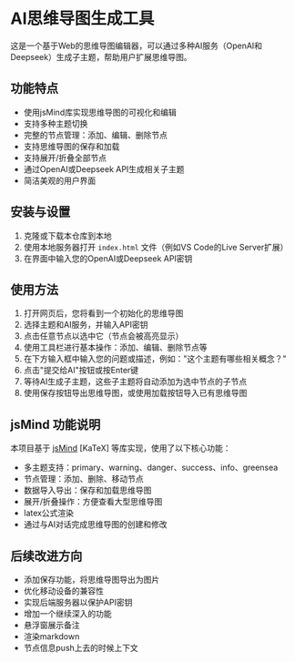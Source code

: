 # AI思维导图生成工具

这是一个基于Web的思维导图编辑器，可以通过多种AI服务（OpenAI和Deepseek）生成子主题，帮助用户扩展思维导图。

## 功能特点

- 使用jsMind库实现思维导图的可视化和编辑
- 支持多种主题切换
- 完整的节点管理：添加、编辑、删除节点
- 支持思维导图的保存和加载
- 支持展开/折叠全部节点
- 通过OpenAI或Deepseek API生成相关子主题
- 简洁美观的用户界面

## 安装与设置

1. 克隆或下载本仓库到本地
2. 使用本地服务器打开 `index.html` 文件（例如VS Code的Live Server扩展）
3. 在界面中输入您的OpenAI或Deepseek API密钥

## 使用方法

1. 打开网页后，您将看到一个初始化的思维导图  
2. 选择主题和AI服务，并输入API密钥
3. 点击任意节点以选中它（节点会被高亮显示）
4. 使用工具栏进行基本操作：添加、编辑、删除节点等
5. 在下方输入框中输入您的问题或描述，例如："这个主题有哪些相关概念？"
6. 点击"提交给AI"按钮或按Enter键
7. 等待AI生成子主题，这些子主题将自动添加为选中节点的子节点
8. 使用保存按钮导出思维导图，或使用加载按钮导入已有思维导图

## jsMind 功能说明

本项目基于 [jsMind](https://hizzgdev.github.io/jsmind/docs/zh/) [KaTeX] 等库实现，使用了以下核心功能：

- 多主题支持：primary、warning、danger、success、info、greensea
- 节点管理：添加、删除、移动节点
- 数据导入导出：保存和加载思维导图
- 展开/折叠操作：方便查看大型思维导图
- latex公式渲染
- 通过与AI对话完成思维导图的创建和修改

## 后续改进方向

- 添加保存功能，将思维导图导出为图片
- 优化移动设备的兼容性
- 实现后端服务器以保护API密钥
- 增加一个继续深入的功能
- 悬浮窗展示备注
- 渲染markdown
- 节点信息push上去的时候上下文
